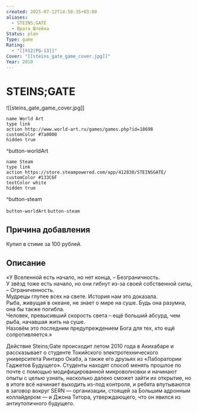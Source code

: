 ```yaml
---
created: 2025-07-12T14:58:35+03:00
aliases:
  - STEINS;GATE
  - Врата Штейна
Status: plan
Type: game
Rating:
  - "[[®️12|PG-13]]"
Cover: "[[steins_gate_game_cover.jpg]]"
Year: 2010
---
```


# STEINS;GATE

![[steins_gate_game_cover.jpg]]


```button
name World Art
type link
action http://www.world-art.ru/games/games.php?id=18698
customColor #7a0000
hidden true
```
^button-worldArt

```button
name Steam
type link
action https://store.steampowered.com/app/412830/STEINSGATE/
customColor #133C6F
textColor white
hidden true
```
^button-steam



`button-worldArt` `button-steam`


## Причина добавления

Купил в стиме за 100 рублей.


## Описание

«У Вселенной есть начало, но нет конца, – Безграничность.  
У звёзд тоже есть начало, но они гибнут из-за своей собственной силы, – Ограниченность.  
Мудрецы глупее всех на свете. История нам это доказала.  
Рыба, живущая в океане, не знает о мире на суше. Будь она разумна, она бы также погибла.  
Человек, превысивший скорость света – ещё больший абсурд, чем рыба, начавшая жить на суше.  
Назовём это последним предупреждением Бога для тех, кто ещё сопротивляется.»

Действие Steins;Gate происходит летом 2010 года в Акихабаре и рассказывает о студенте Токийского электротехнического университета Ринтаро Окабэ, а также его друзьях из «Лаборатории Гаджетов Будущего». Студенты находят способ менять прошлое по почте с помощью модифицированной микроволновки и начинают опыты с целью узнать, насколько далеко сможет зайти их открытие, но в итоге всё начинает выходить из-под контроля, и ребята впутываются в заговор вокруг SERN — организации, стоящей за Большим адронным коллайдером — и Джона Титора, утверждающего, что он явился из антиутопичного будущего.
